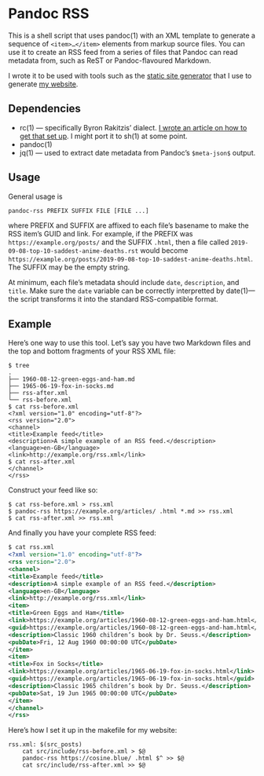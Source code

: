 # Pandoc RSS

This is a shell script that uses pandoc(1) with an XML template to
generate a sequence of `<item>…</item>` elements from markup source
files. You can use it to create an RSS feed from a series of files that
Pandoc can read metadata from, such as ReST or Pandoc-flavoured
Markdown.

I wrote it to be used with tools such as the [static site
generator](https://github.com/chambln/red/) that I use to generate [my
website](https://cosine.blue/).

## Dependencies

  - rc(1) — specifically Byron Rakitzis’ dialect. [I wrote an article on
    how to get that set
    up](https://cosine.blue/2019-06-26-rc-shell-setup.html). I might
    port it to sh(1) at some point.
  - pandoc(1)
  - jq(1) — used to extract date metadata from Pandoc’s `$meta-json$`
    output.

## Usage

General usage is

``` bash
pandoc-rss PREFIX SUFFIX FILE [FILE ...]
```

where PREFIX and SUFFIX are affixed to each file’s basename to make the
RSS item’s GUID and link. For example, if the PREFIX was
`https://example.org/posts/` and the SUFFIX `.html`, then a file called
`2019-09-08-top-10-saddest-anime-deaths.rst` would become
`https://example.org/posts/2019-09-08-top-10-saddest-anime-deaths.html`.
The SUFFIX may be the empty string.

At minimum, each file’s metadata should include `date`, `description`,
and `title`. Make sure the `date` variable can be correctly interpretted
by date(1)—the script transforms it into the standard RSS-compatible
format.

## Example

Here’s one way to use this tool. Let’s say you have two Markdown files
and the top and bottom fragments of your RSS XML file:

    $ tree
    .
    ├── 1960-08-12-green-eggs-and-ham.md
    ├── 1965-06-19-fox-in-socks.md
    ├── rss-after.xml
    └── rss-before.xml
    $ cat rss-before.xml
    <?xml version="1.0" encoding="utf-8"?>
    <rss version="2.0">
    <channel>
    <title>Example feed</title>
    <description>A simple example of an RSS feed.</description>
    <language>en-GB</language>
    <link>http://example.org/rss.xml</link>
    $ cat rss-after.xml
    </channel>
    </rss>

Construct your feed like so:

    $ cat rss-before.xml > rss.xml
    $ pandoc-rss https://example.org/articles/ .html *.md >> rss.xml
    $ cat rss-after.xml >> rss.xml

And finally you have your complete RSS feed:

``` xml
$ cat rss.xml
<?xml version="1.0" encoding="utf-8"?>
<rss version="2.0">
<channel>
<title>Example feed</title>
<description>A simple example of an RSS feed.</description>
<language>en-GB</language>
<link>http://example.org/rss.xml</link>
<item>
<title>Green Eggs and Ham</title>
<link>https://example.org/articles/1960-08-12-green-eggs-and-ham.html</link>
<guid>https://example.org/articles/1960-08-12-green-eggs-and-ham.html</guid>
<description>Classic 1960 children’s book by Dr. Seuss.</description>
<pubDate>Fri, 12 Aug 1960 00:00:00 UTC</pubDate>
</item>
<item>
<title>Fox in Socks</title>
<link>https://example.org/articles/1965-06-19-fox-in-socks.html</link>
<guid>https://example.org/articles/1965-06-19-fox-in-socks.html</guid>
<description>Classic 1965 children’s book by Dr. Seuss.</description>
<pubDate>Sat, 19 Jun 1965 00:00:00 UTC</pubDate>
</item>
</channel>
</rss>
```

Here’s how I set it up in the makefile for my website:

    rss.xml: $(src_posts)
        cat src/include/rss-before.xml > $@
        pandoc-rss https://cosine.blue/ .html $^ >> $@
        cat src/include/rss-after.xml >> $@
